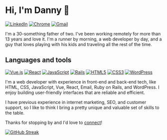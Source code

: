 # Hi, I'm Danny 👋

[![LinkedIn](https://img.shields.io/badge/-dannybaumann-blue?style=for-the-badge&logo=Linkedin&logoColor=white)](https://www.linkedin.com/in/dannybaumann)
[![Chrome](https://img.shields.io/badge/-dannybaumann.com-47CCCC?style=for-the-badge&logo=Google-Chrome&logoColor=white)](https://dannybaumann.com)
[![Gmail](https://img.shields.io/badge/-dannyjbaumann-c14438?style=for-the-badge&logo=Gmail&logoColor=white)](mailto:dannyjbaumann@gmail.com)

I'm a 30-something father of two. I've been working remotely for more than 13 years and love it. I'm a runner by morning, a web developer by day, and a guy that loves playing with his kids and traveling all the rest of the time. 

## Languages and tools

[![Vue.js](https://img.shields.io/badge/vuejs-%2335495e.svg?style=for-the-badge&logo=vuedotjs&logoColor=%234FC08D?raw=true)](#)
[![React](https://img.shields.io/badge/react-%2320232a.svg?style=for-the-badge&logo=react&logoColor=%2361DAFB)](#)
[![JavaScript](https://img.shields.io/badge/JavaScript-F7DF1E?style=for-the-badge&logo=javascript&logoColor=black)](#)
[![Rails](https://img.shields.io/badge/rails-%23CC0000.svg?style=for-the-badge&logo=ruby-on-rails&logoColor=white)](#)
[![HTML5](https://img.shields.io/badge/HTML5-239120?style=for-the-badge&logo=html5&logoColor=white)](#)
[![CSS3](https://img.shields.io/badge/CSS3-5C2D91?style=for-the-badge&logo=css3&logoColor=white)](#)
[![WordPress](https://img.shields.io/badge/Wordpress-21759B?style=for-the-badge&logo=wordpress&logoColor=white)](#)

I'm a web developer with experience in front-end and back-end tech, like HTML, CSS, JavaScript, Vue, React, Email, Ruby on Rails, and WordPress. I enjoy building user-friendly interfaces that are reliable and efficient.

I have previous experience in internet marketing, SEO, and customer support, so I like to think I bring a pretty unique and valuable set of skills to the table. 

Thanks for stopping by and I'd love to [connect](https://www.linkedin.com/in/dannybaumann)!

[![GitHub Streak](https://streak-stats.demolab.com?user=smashind&theme=vue-dark&hide_border=true)](https://git.io/streak-stats)
